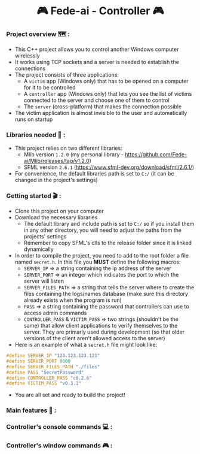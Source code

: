 <h1 align="center">🎮 Fede-ai - Controller 🎮</h1>

<h3>Project overview 🗺️ :</h3>

- This C++ project allows you to control another Windows computer wirelessly
- It works using TCP sockets and a server is needed to establish the connections
- The project consists of three applications:
  - A `victim` app (Windows only) that has to be opened on a computer for it to be controlled
  - A `controller` app (Windows only) that lets you see the list of victims connected to the server and choose one of them to control
  - The `server` (cross-platform) that makes the connection possible
- The victim application is almost invisible to the user and automatically runs on startup

 <h3>Libraries needed 📖 :</h3>

 - This project relies on two different libraries:
   - Mlib version `1.2.0` (my personal library - https://github.com/Fede-ai/Mlib/releases/tag/v1.2.0)
   - SFML version `2.6.1` (https://www.sfml-dev.org/download/sfml/2.6.1/)
 - For convenience, the default libraries path is set to `C:/` (it can be changed in the project's settings)

<h3>Getting started 🎬 :</h3>

 - Clone this project on your computer
 - Download the necessary libraries 
	- The default library and include path is set to `C:/` so if you install them in any other directory, 
you will need to adjust the paths from the projects' settings
 	- Remember to copy SFML's dlls to the release folder since it is linked dynamically
 - In order to compile the project, you need to add to the root folder a file named `secret.h`. In this file you **MUST** define the following macros:
	- `SERVER_IP` => a string containing the ip address of the server
	- `SERVER_PORT` => an integer which indicates the port to which the server will listen
	- `SERVER_FILES_PATH` => a string that tells the server where to create the files containing the logs/names database 
(make sure this directory already exists when the program is run)
	- `PASS` => a string containing the password that controllers can use to access admin commands
	- `CONTROLLER_PASS` & `VICTIM_PASS` => two strings (shouldn't be the same) that allow client applications to verify themselves to the server.
They are primarly used during development (so that older versions of the client aren't allowed access to the server)
 - Here is an example of what a `secret.h` file might look like:
```C++
#define SERVER_IP "123.123.123.123"
#define SERVER_PORT 8000
#define SERVER_FILES_PATH "./files"
#define PASS "SecretPassword"
#define CONTROLLER_PASS "c0.2.6"
#define VICTIM_PASS "v0.3.1"
```
 - You are all set and ready to build the project!

<h3>Main features 📝 :</h3>

<h3>Controller's console commands 💻 :</h3>

<h3>Controller's window commands 🎮 :</h3>
